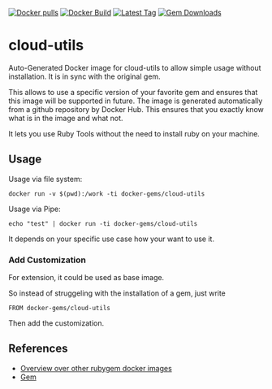 [![Docker pulls](https://img.shields.io/docker/pulls/rubygem/cloud-utils.svg)](https://hub.docker.com/r/rubygem/cloud-utils/)
[![Docker Build](https://img.shields.io/docker/automated/rubygem/cloud-utils.svg)](https://hub.docker.com/r/rubygem/cloud-utils/)
[![Latest Tag](https://img.shields.io/github/tag/docker-rubygem/cloud-utils.svg)](https://hub.docker.com/r/rubygem/cloud-utils/)
[![Gem Downloads](https://img.shields.io/gem/dt/cloud-utils.svg)](https://rubygems.org/gems/cloud-utils/)
# cloud-utils

Auto-Generated Docker image for cloud-utils to allow simple usage without installation.
It is in sync with the original gem.

This allows to use a specific version of your favorite gem and ensures that this image will be supported in future.
The image is generated automatically from a github repository by Docker Hub.
This ensures that you exactly know what is in the image and what not.

It lets you use Ruby Tools without the need to install ruby on your machine.

## Usage

Usage via file system:

`docker run -v $(pwd):/work -ti docker-gems/cloud-utils`

Usage via Pipe:

`echo "test" | docker run -ti docker-gems/cloud-utils`

It depends on your specific use case how your want to use it.

### Add Customization

For extension, it could be used as base image.

So instead of struggeling with the installation of a gem, just write

`FROM docker-gems/cloud-utils`

Then add the customization.

## References

 - [Overview over other rubygem docker images](https://github.com/thinkbot/docker-rubygem)
 - [Gem](https://rubygems.org/gems/cloud-utils/)
